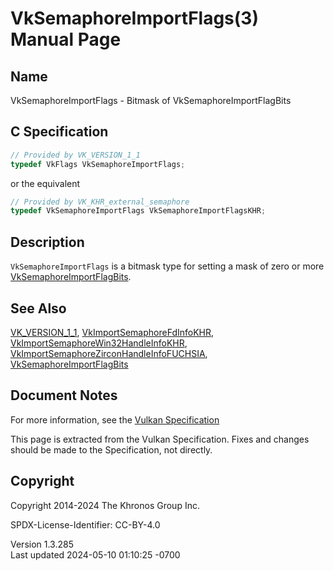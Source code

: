 # VkSemaphoreImportFlags(3) Manual Page

## Name

VkSemaphoreImportFlags - Bitmask of VkSemaphoreImportFlagBits



## <a href="#_c_specification" class="anchor"></a>C Specification

``` c
// Provided by VK_VERSION_1_1
typedef VkFlags VkSemaphoreImportFlags;
```

or the equivalent

``` c
// Provided by VK_KHR_external_semaphore
typedef VkSemaphoreImportFlags VkSemaphoreImportFlagsKHR;
```

## <a href="#_description" class="anchor"></a>Description

`VkSemaphoreImportFlags` is a bitmask type for setting a mask of zero or
more [VkSemaphoreImportFlagBits](https://registry.khronos.org/vulkan/specs/1.3-extensions/man/html/VkSemaphoreImportFlagBits.html).

## <a href="#_see_also" class="anchor"></a>See Also

[VK_VERSION_1_1](https://registry.khronos.org/vulkan/specs/1.3-extensions/man/html/VK_VERSION_1_1.html),
[VkImportSemaphoreFdInfoKHR](https://registry.khronos.org/vulkan/specs/1.3-extensions/man/html/VkImportSemaphoreFdInfoKHR.html),
[VkImportSemaphoreWin32HandleInfoKHR](https://registry.khronos.org/vulkan/specs/1.3-extensions/man/html/VkImportSemaphoreWin32HandleInfoKHR.html),
[VkImportSemaphoreZirconHandleInfoFUCHSIA](https://registry.khronos.org/vulkan/specs/1.3-extensions/man/html/VkImportSemaphoreZirconHandleInfoFUCHSIA.html),
[VkSemaphoreImportFlagBits](https://registry.khronos.org/vulkan/specs/1.3-extensions/man/html/VkSemaphoreImportFlagBits.html)

## <a href="#_document_notes" class="anchor"></a>Document Notes

For more information, see the <a
href="https://registry.khronos.org/vulkan/specs/1.3-extensions/html/vkspec.html#VkSemaphoreImportFlags"
target="_blank" rel="noopener">Vulkan Specification</a>

This page is extracted from the Vulkan Specification. Fixes and changes
should be made to the Specification, not directly.

## <a href="#_copyright" class="anchor"></a>Copyright

Copyright 2014-2024 The Khronos Group Inc.

SPDX-License-Identifier: CC-BY-4.0

Version 1.3.285  
Last updated 2024-05-10 01:10:25 -0700
